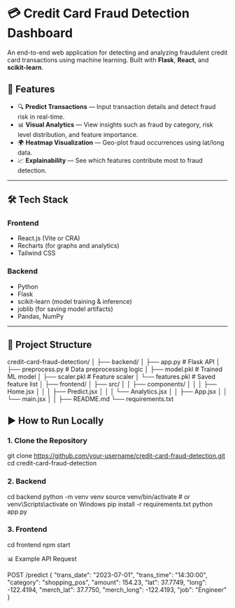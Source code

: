 # 💳 Credit Card Fraud Detection Dashboard

An end-to-end web application for detecting and analyzing fraudulent credit card transactions using machine learning. Built with **Flask**, **React**, and **scikit-learn**.

## 📌 Features

- 🔍 **Predict Transactions** — Input transaction details and detect fraud risk in real-time.
- 📊 **Visual Analytics** — View insights such as fraud by category, risk level distribution, and feature importance.
- 🌍 **Heatmap Visualization** — Geo-plot fraud occurrences using lat/long data.
- 📈 **Explainability** — See which features contribute most to fraud detection.

---

## 🛠 Tech Stack

### Frontend
- React.js (Vite or CRA)
- Recharts (for graphs and analytics)
- Tailwind CSS

### Backend
- Python
- Flask
- scikit-learn (model training & inference)
- joblib (for saving model artifacts)
- Pandas, NumPy

---

## 📁 Project Structure

credit-card-fraud-detection/
│
├── backend/
│ ├── app.py # Flask API
│ ├── preprocess.py # Data preprocessing logic
│ ├── model.pkl # Trained ML model
│ ├── scaler.pkl # Feature scaler
│ └── features.pkl # Saved feature list
│
├── frontend/
│ ├── src/
│ │ ├── components/
│ │ │ ├── Home.jsx
│ │ │ ├── Predict.jsx
│ │ │ └── Analytics.jsx
│ │ ├── App.jsx
│ │ └── main.jsx
│ 
│
├── README.md
└── requirements.txt


## ▶️ How to Run Locally

### 1. Clone the Repository

git clone https://github.com/your-username/credit-card-fraud-detection.git
cd credit-card-fraud-detection

### 2. Backend
cd backend
python -m venv venv
source venv/bin/activate  # or venv\Scripts\activate on Windows
pip install -r requirements.txt
python app.py

### 3. Frontend
cd frontend
npm start


📊 Example API Request

POST /predict
{
  "trans_date": "2023-07-01",
  "trans_time": "14:30:00",
  "category": "shopping_pos",
  "amount": 154.23,
  "lat": 37.7749,
  "long": -122.4194,
  "merch_lat": 37.7750,
  "merch_long": -122.4193,
  "job": "Engineer"
}
